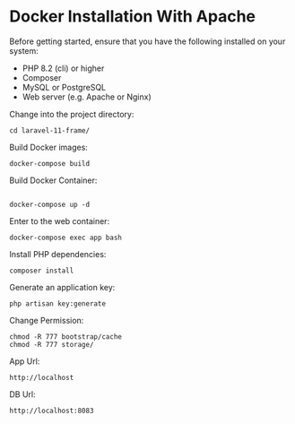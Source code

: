 # Docker Installation With Apache
Before getting started, ensure that you have the following installed on your system:

- PHP 8.2 (cli) or higher
- Composer
- MySQL or PostgreSQL
- Web server (e.g. Apache or Nginx)

Change into the project directory:

```
cd laravel-11-frame/
```

Build Docker images:

```
docker-compose build
```
Build Docker Container:
```

docker-compose up -d
```

Enter to the web container:
```
docker-compose exec app bash
```

Install PHP dependencies:
```
composer install
```

Generate an application key:
```
php artisan key:generate
```

Change Permission:
```
chmod -R 777 bootstrap/cache	
chmod -R 777 storage/	
```

App Url:
```
http://localhost
```

DB Url:
```
http://localhost:8083
```
